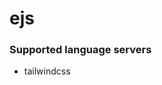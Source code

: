 <!--- THIS DOCUMENT IS AUTOMATICALLY GENERATED, DON'T EDIT IT -->
# ejs

### Supported language servers

- tailwindcss
